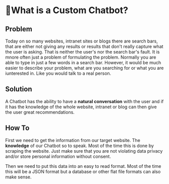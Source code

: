 # 🔴What is a Custom Chatbot?

## Problem
Today on so many websites, intranet sites or blogs there are search bars, that are either not giving any results or results that don't really capture what the user is asking. That is neither the user's nor the search bar's fault. It is mnore often just a problem of formulating the problem. Normally you are able to type in just a few words in a search bar. However, it would be much easier to describe your problem, what are you searching for or what you are iunterested in. Like you would talk to a real person.

## Solution
A Chatbot has the ability to have a **natural conversation** with the user and if it has the knowledge of the whole website, intranet or blog can then give the user great recommendations.

## How To
First we need to get the information from our target website. The **knowledge** of our Chatbot so to speak. Most of the time this is done by scraping the website. Just make sure that you are not violating data privacy and/or store personal information without consent.

Then we need to put this data into an easy to read format. Most of the time this will be a JSON format but a database or other flat file formats can also make sense.
